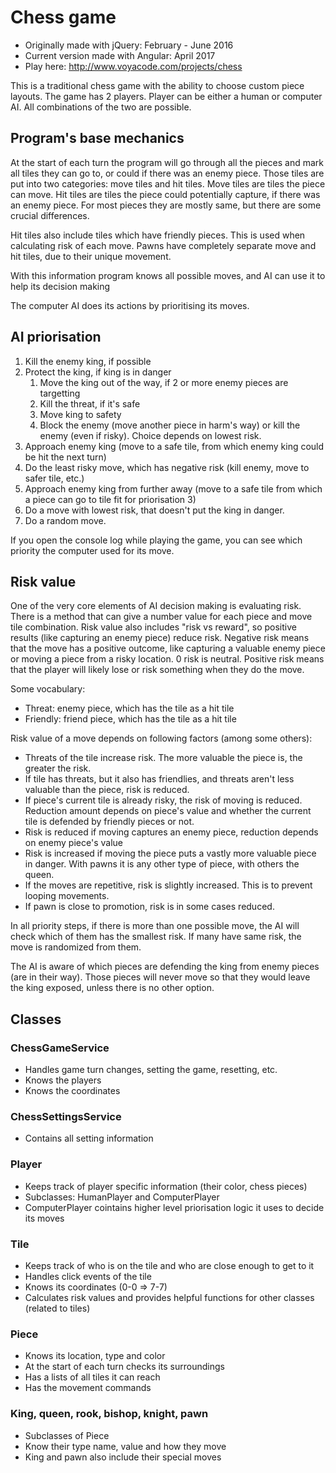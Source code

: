 # Chess game
- Originally made with jQuery: February - June 2016
- Current version made with Angular:  April 2017
- Play here: http://www.voyacode.com/projects/chess

This is a traditional chess game with the ability to choose custom piece layouts.
The game has 2 players. Player can be either a human or computer AI. All combinations of the two are possible.

## Program's base mechanics

At the start of each turn the program will go through all the pieces and mark all tiles they can go to, or could if there was an enemy piece.
Those tiles are put into two categories: move tiles and hit tiles. Move tiles are tiles the piece can move. Hit tiles are tiles the piece could
potentially capture, if there was an enemy piece. For most pieces they are mostly same, but there are some crucial differences.

Hit tiles also include tiles which have friendly pieces. This is used when calculating risk of each move.
Pawns have completely separate move and hit tiles, due to their unique movement.

With this information program knows all possible moves, and AI can use it to help its decision making

The computer AI does its actions by prioritising its moves.

## AI priorisation
1. Kill the enemy king, if possible
2. Protect the king, if king is in danger
   1. Move the king out of the way, if 2 or more enemy pieces are targetting
   2. Kill the threat, if it's safe
   3. Move king to safety
   4. Block the enemy (move another piece in harm's way) or kill the enemy (even if risky). Choice depends on lowest risk.
3. Approach enemy king (move to a safe tile, from which enemy king could be hit the next turn)
4. Do the least risky move, which has negative risk (kill enemy, move to safer tile, etc.)
5. Approach enemy king from further away (move to a safe tile from which a piece can go to tile fit for priorisation 3)
6. Do a move with lowest risk, that doesn't put the king in danger.
7. Do a random move.

If you open the console log while playing the game, you can see which priority the computer used for its move. 

## Risk value

One of the very core elements of AI decision making is evaluating risk. There is a method that can give a number value for each piece and move tile combination. Risk value also includes "risk vs reward", so positive results (like capturing an enemy piece) reduce risk.
Negative risk means that the move has a positive outcome, like capturing a valuable enemy piece or moving a piece from a risky location. 0 risk is neutral. Positive risk means that the player will likely lose or risk something when they do the move.

Some vocabulary:
- Threat: enemy piece, which has the tile as a hit tile
- Friendly: friend piece, which has the tile as a hit tile

Risk value of a move depends on following factors (among some others):
- Threats of the tile increase risk. The more valuable the piece is, the greater the risk.
- If tile has threats, but it also has friendlies, and threats aren't less valuable than the piece, risk is reduced.
- If piece's current tile is already risky, the risk of moving is reduced. Reduction amount depends on piece's value and whether the current tile is defended by friendly pieces or not.
- Risk is reduced if moving captures an enemy piece, reduction depends on enemy piece's value
- Risk is increased if moving the piece puts a vastly more valuable piece in danger. With pawns it is any other type of piece, with others the queen.
- If the moves are repetitive, risk is slightly increased. This is to prevent looping movements.
- If pawn is close to promotion, risk is in some cases reduced.

In all priority steps, if there is more than one possible move, the AI will check which of them has the smallest risk. If many have same risk, the move is randomized from them.

The AI is aware of which pieces are defending the king from enemy pieces (are in their way). Those pieces will never move so that they would leave
the king exposed, unless there is no other option.

## Classes

### ChessGameService
- Handles game turn changes, setting the game, resetting, etc.
- Knows the players
- Knows the coordinates

### ChessSettingsService
- Contains all setting information

### Player
- Keeps track of player specific information (their color, chess pieces)
- Subclasses: HumanPlayer and ComputerPlayer
- ComputerPlayer cointains higher level priorisation logic it uses to decide its moves

### Tile
- Keeps track of who is on the tile and who are close enough to get to it
- Handles click events of the tile
- Knows its coordinates (0-0 => 7-7)
- Calculates risk values and provides helpful functions for other classes (related to tiles)

### Piece
- Knows its location, type and color
- At the start of each turn checks its surroundings
- Has a lists of all tiles it can reach
- Has the movement commands

### King, queen, rook, bishop, knight, pawn
- Subclasses of Piece
- Know their type name, value and how they move
- King and pawn also include their special moves

